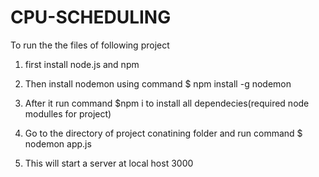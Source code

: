 # CPU-SCHEDULING
To run the the files of following project
1) first install node.js and npm

2) Then install nodemon using command
$ npm install -g nodemon
3) After it run command $npm i to install all dependecies(required node modulles for project)

3) Go to the directory of project conatining folder and run command
$ nodemon app.js
4) This will start a server at local host 3000
